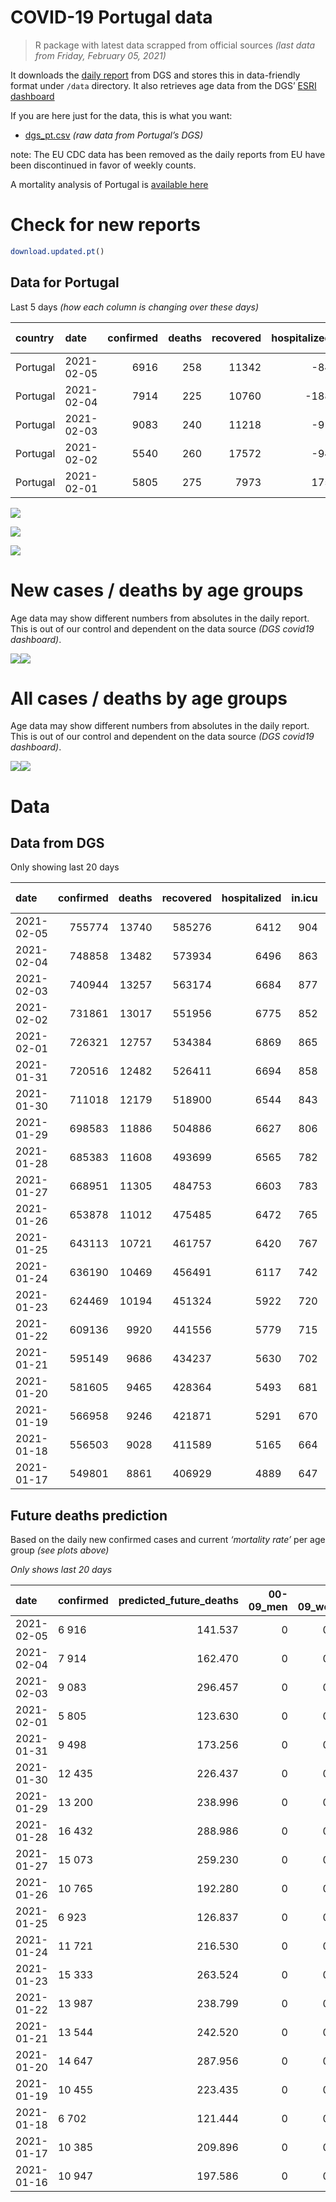 COVID-19 Portugal data
================

> R package with latest data scrapped from official sources *(last data
> from Friday, February 05, 2021)*

It downloads the [daily
report](https://covid19.min-saude.pt/relatorio-de-situacao/) from DGS
and stores this in data-friendly format under `/data` directory. It also
retrieves age data from the DGS’ [ESRI
dashboard](https://covid19.min-saude.pt/ponto-de-situacao-atual-em-portugal/)

If you are here just for the data, this is what you want:

  - [dgs\_pt.csv](raw/master/data/dgs_pt.csv) *(raw data from Portugal’s
    DGS)*

note: The EU CDC data has been removed as the daily reports from EU have
been discontinued in favor of weekly counts.

A mortality analysis of Portugal is [available
here](https://averissimo.github.io/covid19-analysis/mortality.html)

# Check for new reports

``` r
download.updated.pt()
```

## Data for Portugal

Last 5 days *(how each column is changing over these days)*

| country  | date       | confirmed | deaths | recovered | hospitalized | in.icu | confirmed\_m\_00-09 | confirmed\_w\_00-09 | confirmed\_m\_10-19 | confirmed\_w\_10-19 | confirmed\_m\_20-29 | confirmed\_w\_20-29 | confirmed\_m\_30-39 | confirmed\_w\_30-39 | confirmed\_m\_40-49 | confirmed\_w\_40-49 | confirmed\_m\_50-59 | confirmed\_w\_50-59 | confirmed\_m\_60-69 | confirmed\_w\_60-69 | confirmed\_m\_70-79 | confirmed\_w\_70-79 | confirmed\_m\_80+ | confirmed\_w\_80+ | death\_m\_00-09 | death\_w\_00-09 | death\_m\_10-19 | death\_w\_10-19 | death\_m\_20-29 | death\_w\_20-29 | death\_m\_30-39 | death\_w\_30-39 | death\_m\_40-49 | death\_w\_40-49 | death\_m\_50-59 | death\_w\_50-59 | death\_m\_60-69 | death\_w\_60-69 | death\_m\_70-79 | death\_w\_70-79 | death\_m\_80+ | death\_w\_80+ |
| :------- | :--------- | --------: | -----: | --------: | -----------: | -----: | ------------------: | ------------------: | ------------------: | ------------------: | ------------------: | ------------------: | ------------------: | ------------------: | ------------------: | ------------------: | ------------------: | ------------------: | ------------------: | ------------------: | ------------------: | ------------------: | ----------------: | ----------------: | --------------: | --------------: | --------------: | --------------: | --------------: | --------------: | --------------: | --------------: | --------------: | --------------: | --------------: | --------------: | --------------: | --------------: | --------------: | --------------: | ------------: | ------------: |
| Portugal | 2021-02-05 |      6916 |    258 |     11342 |         \-84 |     41 |                 233 |                 171 |                 315 |                 338 |                 392 |                 453 |                 393 |                 488 |                 516 |                 655 |                 470 |                 530 |                 368 |                 410 |                 235 |                 285 |               215 |               420 |               0 |               0 |               0 |               0 |               0 |               0 |               0 |               2 |               1 |               1 |               3 |               2 |              19 |               9 |              30 |              19 |            79 |            93 |
| Portugal | 2021-02-04 |      7914 |    225 |     10760 |        \-188 |   \-14 |                 218 |                 211 |                 353 |                 360 |                 477 |                 511 |                 462 |                 517 |                 578 |                 732 |                 582 |                 665 |                 404 |                 491 |                 290 |                 360 |               227 |               492 |               0 |               0 |               0 |               0 |               0 |               0 |               0 |               0 |               0 |               1 |               3 |               1 |              15 |               7 |              32 |              25 |            57 |            84 |
| Portugal | 2021-02-03 |      9083 |    240 |     11218 |         \-91 |     25 |                  NA |                  NA |                  NA |                  NA |                  NA |                  NA |                  NA |                  NA |                  NA |                  NA |                  NA |                  NA |                  NA |                  NA |                  NA |                  NA |                NA |                NA |              NA |              NA |              NA |              NA |              NA |              NA |              NA |              NA |              NA |              NA |              NA |              NA |              NA |              NA |              NA |              NA |            NA |            NA |
| Portugal | 2021-02-02 |      5540 |    260 |     17572 |         \-94 |   \-13 |                  NA |                  NA |                  NA |                  NA |                  NA |                  NA |                  NA |                  NA |                  NA |                  NA |                  NA |                  NA |                  NA |                  NA |                  NA |                  NA |                NA |                NA |              NA |              NA |              NA |              NA |              NA |              NA |              NA |              NA |              NA |              NA |              NA |              NA |              NA |              NA |              NA |              NA |            NA |            NA |
| Portugal | 2021-02-01 |      5805 |    275 |      7973 |          175 |      7 |                 215 |                 195 |                 237 |                 278 |                 322 |                 374 |                 329 |                 396 |                 432 |                 531 |                 403 |                 494 |                 270 |                 328 |                 178 |                 234 |               192 |               394 |               0 |               0 |               0 |               0 |               0 |               0 |               0 |               1 |               0 |               1 |               9 |               2 |              18 |               4 |              43 |              20 |            86 |            91 |

![](README_files/figure-gfm/totals-1.svg)<!-- -->

![](README_files/figure-gfm/differential-1.svg)<!-- -->

![](README_files/figure-gfm/differential_7days-1.svg)<!-- -->

# New cases / deaths by age groups

Age data may show different numbers from absolutes in the daily report.
This is out of our control and dependent on the data source *(DGS
covid19 dashboard)*.

![](README_files/figure-gfm/new_cases_deaths-1.svg)<!-- -->![](README_files/figure-gfm/new_cases_deaths-2.svg)<!-- -->

# All cases / deaths by age groups

Age data may show different numbers from absolutes in the daily report.
This is out of our control and dependent on the data source *(DGS
covid19 dashboard)*.

![](README_files/figure-gfm/total_cases_deaths-1.svg)<!-- -->![](README_files/figure-gfm/total_cases_deaths-2.svg)<!-- -->

# Data

## Data from DGS

Only showing last 20 days

| date       | confirmed | deaths | recovered | hospitalized | in.icu | confirmed\_m\_00-09 | confirmed\_w\_00-09 | confirmed\_m\_10-19 | confirmed\_w\_10-19 | confirmed\_m\_20-29 | confirmed\_w\_20-29 | confirmed\_m\_30-39 | confirmed\_w\_30-39 | confirmed\_m\_40-49 | confirmed\_w\_40-49 | confirmed\_m\_50-59 | confirmed\_w\_50-59 | confirmed\_m\_60-69 | confirmed\_w\_60-69 | confirmed\_m\_70-79 | confirmed\_w\_70-79 | confirmed\_m\_80+ | confirmed\_w\_80+ | death\_m\_00-09 | death\_w\_00-09 | death\_m\_10-19 | death\_w\_10-19 | death\_m\_20-29 | death\_w\_20-29 | death\_m\_30-39 | death\_w\_30-39 | death\_m\_40-49 | death\_w\_40-49 | death\_m\_50-59 | death\_w\_50-59 | death\_m\_60-69 | death\_w\_60-69 | death\_m\_70-79 | death\_w\_70-79 | death\_m\_80+ | death\_w\_80+ |
| :--------- | --------: | -----: | --------: | -----------: | -----: | ------------------: | ------------------: | ------------------: | ------------------: | ------------------: | ------------------: | ------------------: | ------------------: | ------------------: | ------------------: | ------------------: | ------------------: | ------------------: | ------------------: | ------------------: | ------------------: | ----------------: | ----------------: | --------------: | --------------: | --------------: | --------------: | --------------: | --------------: | --------------: | --------------: | --------------: | --------------: | --------------: | --------------: | --------------: | --------------: | --------------: | --------------: | ------------: | ------------: |
| 2021-02-05 |    755774 |  13740 |    585276 |         6412 |    904 |               21485 |               20613 |               35228 |               35576 |               50668 |               57924 |               49520 |               59589 |               55520 |               70920 |               49048 |               62666 |               36417 |               39363 |               23150 |               26125 |             20381 |             41339 |               0 |               1 |               1 |               1 |               6 |               4 |              17 |              16 |              70 |              47 |             250 |             101 |             833 |             344 |            1756 |            1056 |          4211 |          5026 |
| 2021-02-04 |    748858 |  13482 |    573934 |         6496 |    863 |               21252 |               20442 |               34913 |               35238 |               50276 |               57471 |               49127 |               59101 |               55004 |               70265 |               48578 |               62136 |               36049 |               38953 |               22915 |               25840 |             20166 |             40919 |               0 |               1 |               1 |               1 |               6 |               4 |              17 |              14 |              69 |              46 |             247 |              99 |             814 |             335 |            1726 |            1037 |          4132 |          4933 |
| 2021-02-03 |    740944 |  13257 |    563174 |         6684 |    877 |               21034 |               20231 |               34560 |               34878 |               49799 |               56960 |               48665 |               58584 |               54426 |               69533 |               47996 |               61471 |               35645 |               38462 |               22625 |               25480 |             19939 |             40427 |               0 |               1 |               1 |               1 |               6 |               4 |              17 |              14 |              69 |              45 |             244 |              98 |             799 |             328 |            1694 |            1012 |          4075 |          4849 |
| 2021-02-02 |    731861 |  13017 |    551956 |         6775 |    852 |                  NA |                  NA |                  NA |                  NA |                  NA |                  NA |                  NA |                  NA |                  NA |                  NA |                  NA |                  NA |                  NA |                  NA |                  NA |                  NA |                NA |                NA |              NA |              NA |              NA |              NA |              NA |              NA |              NA |              NA |              NA |              NA |              NA |              NA |              NA |              NA |              NA |              NA |            NA |            NA |
| 2021-02-01 |    726321 |  12757 |    534384 |         6869 |    865 |               20639 |               19815 |               33932 |               34184 |               48975 |               56082 |               47773 |               57536 |               53289 |               68161 |               46913 |               60302 |               34833 |               37575 |               22112 |               24930 |             19497 |             39546 |               0 |               1 |               1 |               1 |               5 |               4 |              17 |              14 |              68 |              41 |             234 |              95 |             762 |             312 |            1636 |             973 |          3922 |          4671 |
| 2021-01-31 |    720516 |  12482 |    526411 |         6694 |    858 |               20424 |               19620 |               33695 |               33906 |               48653 |               55708 |               47444 |               57140 |               52857 |               67630 |               46510 |               59808 |               34563 |               37247 |               21934 |               24696 |             19305 |             39152 |               0 |               1 |               1 |               1 |               5 |               4 |              17 |              13 |              68 |              40 |             225 |              93 |             744 |             308 |            1593 |             953 |          3836 |          4580 |
| 2021-01-30 |    711018 |  12179 |    518900 |         6544 |    843 |               20076 |               19261 |               33183 |               33408 |               48166 |               55112 |               46847 |               56472 |               52130 |               66733 |               45901 |               59012 |               34093 |               36737 |               21599 |               24350 |             19049 |             38664 |               0 |               1 |               1 |               1 |               5 |               4 |              17 |              12 |              68 |              40 |             221 |              91 |             723 |             298 |            1564 |             934 |          3739 |          4460 |
| 2021-01-29 |    698583 |  11886 |    504886 |         6627 |    806 |               19657 |               18893 |               32553 |               32832 |               47443 |               54308 |               46102 |               55579 |               51192 |               65527 |               45112 |               57896 |               33419 |               36018 |               21222 |               23885 |             18714 |             38009 |               0 |               1 |               1 |               1 |               5 |               4 |              16 |              12 |              66 |              39 |             217 |              86 |             705 |             286 |            1540 |             911 |          3647 |          4349 |
| 2021-01-28 |    685383 |  11608 |    493699 |         6565 |    782 |               19229 |               18511 |               31842 |               32190 |               46695 |               53452 |               45285 |               54630 |               50203 |               64274 |               44241 |               56731 |               32703 |               35294 |               20841 |               23390 |             18370 |             37292 |               0 |               1 |               1 |               1 |               5 |               4 |              14 |              12 |              65 |              36 |             211 |              84 |             694 |             278 |            1504 |             889 |          3567 |          4242 |
| 2021-01-27 |    668951 |  11305 |    484753 |         6603 |    783 |               18639 |               17938 |               31014 |               31374 |               45711 |               52349 |               44308 |               53416 |               48920 |               62758 |               43159 |               55405 |               31879 |               34315 |               20323 |               22850 |             17963 |             36427 |               0 |               1 |               1 |               1 |               5 |               3 |              13 |              12 |              63 |              35 |             207 |              82 |             679 |             267 |            1469 |             867 |          3464 |          4136 |
| 2021-01-26 |    653878 |  11012 |    475485 |         6472 |    765 |               18170 |               17500 |               30262 |               30661 |               44869 |               51392 |               43412 |               52250 |               47733 |               61225 |               42047 |               54134 |               31101 |               33496 |               19840 |               22299 |             17608 |             35679 |               0 |               1 |               1 |               1 |               5 |               3 |              13 |              12 |              61 |              32 |             205 |              81 |             668 |             261 |            1428 |             831 |          3360 |          4049 |
| 2021-01-25 |    643113 |  10721 |    461757 |         6420 |    767 |               17843 |               17186 |               29777 |               30171 |               44246 |               50652 |               42732 |               51428 |               46871 |               60180 |               41268 |               53264 |               30542 |               32912 |               19457 |               21920 |             17340 |             35129 |               0 |               1 |               1 |               1 |               5 |               3 |              12 |              12 |              59 |              31 |             199 |              76 |             650 |             257 |            1393 |             807 |          3270 |          3944 |
| 2021-01-24 |    636190 |  10469 |    456491 |         6117 |    742 |               17594 |               16937 |               29434 |               29813 |               43836 |               50194 |               42304 |               50909 |               46349 |               59540 |               40815 |               52707 |               30187 |               32549 |               19217 |               21674 |             17128 |             34809 |               0 |               1 |               1 |               1 |               5 |               3 |              12 |              12 |              59 |              30 |             195 |              75 |             625 |             252 |            1356 |             794 |          3200 |          3848 |
| 2021-01-23 |    624469 |  10194 |    451324 |         5922 |    720 |               17185 |               16581 |               28831 |               29212 |               43160 |               49364 |               41564 |               50100 |               45443 |               58379 |               40036 |               51755 |               29612 |               31920 |               18885 |               21291 |             16771 |             34189 |               0 |               1 |               1 |               1 |               5 |               3 |              12 |              12 |              59 |              29 |             191 |              74 |             610 |             244 |            1318 |             771 |          3117 |          3746 |
| 2021-01-22 |    609136 |   9920 |    441556 |         5779 |    715 |               16725 |               16084 |               27996 |               28428 |               42251 |               48351 |               40617 |               48895 |               44230 |               56926 |               39009 |               50419 |               28852 |               31120 |               18420 |               20814 |             16374 |             33434 |               0 |               1 |               1 |               1 |               5 |               3 |              12 |              12 |              58 |              29 |             184 |              73 |             587 |             238 |            1277 |             751 |          3035 |          3653 |
| 2021-01-21 |    595149 |   9686 |    434237 |         5630 |    702 |               16253 |               15642 |               27213 |               27712 |               41400 |               47389 |               39721 |               47806 |               43155 |               55606 |               38062 |               49260 |               28230 |               30400 |               18016 |               20353 |             16024 |             32719 |               0 |               1 |               1 |               1 |               5 |               3 |              12 |              12 |              57 |              29 |             183 |              73 |             575 |             234 |            1241 |             734 |          2959 |          3566 |
| 2021-01-20 |    581605 |   9465 |    428364 |         5493 |    681 |               15808 |               15213 |               26457 |               27009 |               40617 |               46504 |               38886 |               46790 |               42116 |               54253 |               37151 |               48117 |               27592 |               29696 |               17613 |               19930 |             15622 |             32048 |               0 |               1 |               1 |               1 |               5 |               3 |              12 |              11 |              56 |              29 |             176 |              72 |             561 |             229 |            1213 |             715 |          2900 |          3480 |
| 2021-01-19 |    566958 |   9246 |    421871 |         5291 |    670 |               15385 |               14819 |               25716 |               26302 |               39770 |               45542 |               37960 |               45585 |               40996 |               52820 |               36193 |               46914 |               26907 |               28953 |               17149 |               19404 |             15150 |             31211 |               0 |               1 |               1 |               1 |               4 |               3 |              11 |              11 |              54 |              28 |             172 |              71 |             548 |             225 |            1191 |             692 |          2826 |          3407 |
| 2021-01-18 |    556503 |   9028 |    411589 |         5165 |    664 |               15132 |               14541 |               25258 |               25868 |               39168 |               44845 |               37323 |               44765 |               40187 |               51822 |               35507 |               46013 |               26344 |               28410 |               16800 |               19052 |             14826 |             30463 |               0 |               1 |               1 |               1 |               4 |               3 |               9 |              11 |              54 |              28 |             168 |              68 |             537 |             220 |            1159 |             682 |          2764 |          3318 |
| 2021-01-17 |    549801 |   8861 |    406929 |         4889 |    647 |               14909 |               14318 |               24887 |               25534 |               38737 |               44378 |               36904 |               44231 |               39693 |               51206 |               35806 |               45499 |               26002 |               28072 |               16579 |               18838 |             14640 |             30109 |               0 |               1 |               1 |               1 |               3 |               3 |               9 |               9 |              54 |              27 |             167 |              66 |             530 |             215 |            1142 |             677 |          2702 |          3254 |

## Future deaths prediction

Based on the daily new confirmed cases and current *‘mortality rate’*
per age group *(see plots above)*

*Only shows last 20 days*

| date       | confirmed | predicted\_future\_deaths | 00-09\_men | 00-09\_women | 10-19\_men | 10-19\_women | 20-29\_men | 20-29\_women | 30-39\_men | 30-39\_women | 40-49\_men | 40-49\_women | 50-59\_men | 50-59\_women | 60-69\_men | 60-69\_women | 70-79\_men | 70-79\_women | 80+\_men | 80+\_women |
| :--------- | :-------- | ------------------------: | ---------: | -----------: | ---------: | -----------: | ---------: | -----------: | ---------: | -----------: | ---------: | -----------: | ---------: | -----------: | ---------: | -----------: | ---------: | -----------: | -------: | ---------: |
| 2021-02-05 | 6 916     |                   141.537 |          0 |        0.008 |      0.009 |        0.010 |      0.046 |        0.031 |      0.135 |        0.131 |      0.651 |        0.434 |      2.396 |        0.854 |      8.418 |        3.583 |     17.825 |       11.520 |   44.422 |     51.064 |
| 2021-02-04 | 7 914     |                   162.470 |          0 |        0.010 |      0.010 |        0.010 |      0.056 |        0.035 |      0.159 |        0.139 |      0.729 |        0.485 |      2.966 |        1.072 |      9.241 |        4.291 |     21.997 |       14.552 |   46.901 |     59.817 |
| 2021-02-03 | 9 083     |                   296.457 |          0 |        0.020 |      0.018 |        0.020 |      0.098 |        0.061 |      0.306 |        0.281 |      1.434 |        0.909 |      5.520 |        1.884 |     18.574 |        7.752 |     38.913 |       22.232 |   91.323 |    107.112 |
| 2021-02-01 | 5 805     |                   123.630 |          0 |        0.009 |      0.007 |        0.008 |      0.038 |        0.026 |      0.113 |        0.106 |      0.545 |        0.352 |      2.054 |        0.796 |      6.176 |        2.866 |     13.502 |        9.459 |   39.670 |     47.903 |
| 2021-01-31 | 9 498     |                   173.256 |          0 |        0.017 |      0.015 |        0.014 |      0.058 |        0.041 |      0.205 |        0.179 |      0.917 |        0.594 |      3.104 |        1.283 |     10.751 |        4.457 |     25.411 |       13.986 |   52.893 |     59.331 |
| 2021-01-30 | 12 435    |                   226.437 |          0 |        0.018 |      0.018 |        0.016 |      0.086 |        0.056 |      0.256 |        0.240 |      1.183 |        0.799 |      4.022 |        1.799 |     15.417 |        6.283 |     28.597 |       18.796 |   69.216 |     79.635 |
| 2021-01-29 | 13 200    |                   238.996 |          0 |        0.019 |      0.020 |        0.018 |      0.089 |        0.059 |      0.280 |        0.255 |      1.247 |        0.830 |      4.440 |        1.878 |     16.378 |        6.327 |     28.900 |       20.008 |   71.075 |     87.173 |
| 2021-01-28 | 16 432    |                   288.986 |          0 |        0.028 |      0.024 |        0.023 |      0.117 |        0.076 |      0.335 |        0.326 |      1.618 |        1.005 |      5.515 |        2.137 |     18.848 |        8.556 |     39.292 |       21.827 |   84.092 |    105.167 |
| 2021-01-27 | 15 073    |                   259.230 |          0 |        0.021 |      0.021 |        0.020 |      0.100 |        0.066 |      0.308 |        0.313 |      1.497 |        1.016 |      5.668 |        2.048 |     17.796 |        7.157 |     36.637 |       22.272 |   73.348 |     90.942 |
| 2021-01-26 | 10 765    |                   192.280 |          0 |        0.015 |      0.014 |        0.014 |      0.074 |        0.051 |      0.233 |        0.221 |      1.087 |        0.693 |      3.971 |        1.402 |     12.787 |        5.104 |     29.052 |       15.320 |   55.373 |     66.869 |
| 2021-01-25 | 6 923     |                   126.837 |          0 |        0.012 |      0.010 |        0.010 |      0.049 |        0.032 |      0.147 |        0.139 |      0.658 |        0.424 |      2.309 |        0.898 |      8.120 |        3.172 |     18.205 |        9.944 |   43.802 |     38.906 |
| 2021-01-24 | 11 721    |                   216.530 |          0 |        0.017 |      0.017 |        0.017 |      0.080 |        0.057 |      0.254 |        0.217 |      1.142 |        0.769 |      3.971 |        1.534 |     13.153 |        5.497 |     25.183 |       15.481 |   73.761 |     75.380 |
| 2021-01-23 | 15 333    |                   263.524 |          0 |        0.024 |      0.024 |        0.022 |      0.108 |        0.070 |      0.325 |        0.324 |      1.529 |        0.963 |      5.235 |        2.153 |     17.384 |        6.991 |     35.272 |       19.281 |   82.026 |     91.793 |
| 2021-01-22 | 13 987    |                   238.799 |          0 |        0.021 |      0.022 |        0.020 |      0.101 |        0.066 |      0.308 |        0.292 |      1.355 |        0.875 |      4.827 |        1.868 |     14.228 |        6.292 |     30.645 |       18.634 |   72.315 |     86.930 |
| 2021-01-21 | 13 544    |                   242.520 |          0 |        0.021 |      0.021 |        0.020 |      0.093 |        0.061 |      0.287 |        0.273 |      1.310 |        0.897 |      4.643 |        1.842 |     14.594 |        6.152 |     30.569 |       17.098 |   83.059 |     81.580 |
| 2021-01-20 | 14 647    |                   287.956 |          0 |        0.019 |      0.021 |        0.020 |      0.100 |        0.066 |      0.318 |        0.324 |      1.412 |        0.950 |      4.883 |        1.939 |     15.669 |        6.493 |     35.196 |       21.261 |   97.522 |    101.763 |
| 2021-01-19 | 10 455    |                   223.435 |          0 |        0.013 |      0.013 |        0.012 |      0.071 |        0.048 |      0.219 |        0.220 |      1.020 |        0.661 |      3.497 |        1.452 |     12.878 |        4.745 |     26.473 |       14.228 |   66.943 |     90.942 |
| 2021-01-18 | 6 702     |                   121.444 |          0 |        0.011 |      0.011 |        0.009 |      0.051 |        0.032 |      0.144 |        0.143 |      0.623 |        0.408 |      1.524 |        0.828 |      7.823 |        2.954 |     16.764 |        8.650 |   38.430 |     43.039 |
| 2021-01-17 | 10 385    |                   209.896 |          0 |        0.016 |      0.015 |        0.015 |      0.070 |        0.050 |      0.213 |        0.200 |      0.968 |        0.653 |      6.677 |        1.310 |     11.048 |        5.165 |     24.804 |       13.218 |   60.125 |     85.349 |
| 2021-01-16 | 10 947    |                   197.586 |          0 |        0.016 |      0.017 |        0.018 |      0.083 |        0.054 |      0.223 |        0.223 |      1.029 |        0.681 |      3.711 |        1.462 |     11.574 |        4.562 |     27.535 |       15.441 |   61.778 |     69.179 |
